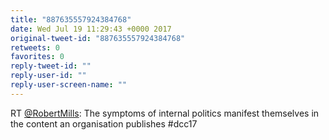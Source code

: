 ```yaml
---
title: "887635557924384768"
date: Wed Jul 19 11:29:43 +0000 2017
original-tweet-id: "887635557924384768"
retweets: 0
favorites: 0
reply-tweet-id: ""
reply-user-id: ""
reply-user-screen-name: ""
---
```

RT <a href="https://twitter.com/RobertMills">@RobertMills</a>: The symptoms of internal politics manifest themselves in the content an organisation publishes #dcc17
